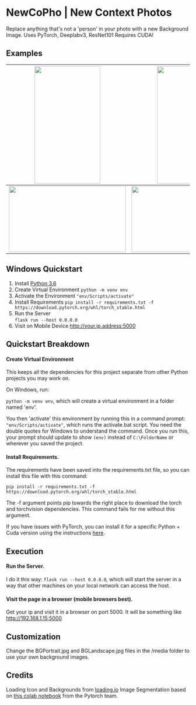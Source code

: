 
# NewCoPho | New Context Photos

Replace anything that's not a 'person' in your photo with a new Background Image.
Uses PyTorch, Deeplabv3, ResNet101
Requires CUDA!

## Examples
|<img src="https://user-images.githubusercontent.com/737888/72228119-d418a300-3558-11ea-9757-88774d7ac820.jpg" width="180" height="320" />  | <img src="https://user-images.githubusercontent.com/737888/72228127-e0046500-3558-11ea-8b8a-884d65bb08d8.jpg" width = "180" height = "320" /> |
|--|--|
|<img src="https://user-images.githubusercontent.com/737888/72228120-d418a300-3558-11ea-957e-311c7977661e.jpg" width="320" height="180" />  | <img src="https://user-images.githubusercontent.com/737888/72228128-e0046500-3558-11ea-931c-4382c4b8b1c8.jpg" width = "320" height = "180" /> |

## Windows Quickstart
1. Install [Python 3.6](https://www.python.org/downloads/)
2. Create Virtual Environment
 `python -m venv env`
3. Activate the Environment
 `"env/Scripts/activate"`
4. Install Requirements
`pip install -r requirements.txt -f https://download.pytorch.org/whl/torch_stable.html`
5. Run the Server    
`flask run --host 0.0.0.0`
6. Visit on Mobile Device
    http://your.ip.address:5000 
    

## Quickstart Breakdown

#### Create Virtual Environment

This keeps all the dependencies for this project separate from other Python projects you may work on.

On Windows, run:

`python -m venv env`, which will create a virtual environment in a folder named 'env'.

You then 'activate' this environment by running this in a command prompt: `"env/Scripts/activate"`, which runs the activate.bat script. You need the double quotes for Windows to understand the command. Once you run this, your prompt should update to show `(env)` instead of `C:\FolderName` or wherever you saved the project.

#### Install Requirements.

The requirements have been saved into the requirements.txt file, so you can install this file with this command:

`pip install -r requirements.txt -f https://download.pytorch.org/whl/torch_stable.html`

The -f argument points pip towards the right place to download the torch and torchvision dependencies. This command fails for me without this argument.

If you have issues with PyTorch, you can install it for a specific Python + Cuda version using the instructions [here](https://pytorch.org/get-started/locally/).


## Execution  

#### Run the Server.

I do it this way: `flask run --host 0.0.0.0`, which will start the server in a way that other machines on your local network can access the host.


#### Visit the page in a browser (mobile browsers best).
Get your ip and visit it in a browser on port 5000. It will be something like http://192.168.1.15:5000


## Customization

Change the BGPortrait.jpg and BGLandscape.jpg files in the /media folder to use your own background images.


## Credits

Loading Icon and Backgrounds from [loading.io](https://loading.io)
Image Segmentation based on [this colab notebook](https://colab.research.google.com/github/pytorch/pytorch.github.io/blob/master/assets/hub/pytorch_vision_deeplabv3_resnet101.ipynb) from the Pytorch team.
